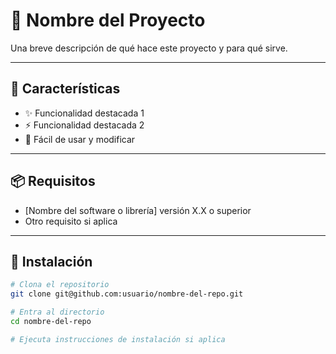 # 📘 Nombre del Proyecto

Una breve descripción de qué hace este proyecto y para qué sirve.

---

## 🚀 Características

- ✨ Funcionalidad destacada 1
- ⚡ Funcionalidad destacada 2
- 🔧 Fácil de usar y modificar

---

## 📦 Requisitos

- [Nombre del software o librería] versión X.X o superior
- Otro requisito si aplica

---

## 🔧 Instalación

```bash
# Clona el repositorio
git clone git@github.com:usuario/nombre-del-repo.git

# Entra al directorio
cd nombre-del-repo

# Ejecuta instrucciones de instalación si aplica
